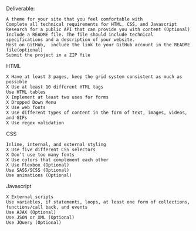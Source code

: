 Deliverable:

    A theme for your site that you feel comfortable with
    Complete all technical requirements for HTML, CSS, and Javascript
    Research for a public API that can provide you with content (Optional)
    Include a README file. The file should include technical specifications and a description of your website.
    Host on GitHub,  include the link to your GitHub account in the README file(optional)
    Submit the project in a ZIP file

HTML

    X Have at least 3 pages, keep the grid system consistent as much as possible
    X Use at least 10 different HTML tags
    Use HTML tables
    X Implement at least two uses for forms
    X Dropped Down Menu
    X Use web fonts
    X Use different types of content in the form of text, images, videos, and GIFs
    X Use regex validation

CSS

    Inline, internal, and external styling
    X Use five different CSS selectors
    X Don’t use too many fonts
    X Use colors that complement each other
    X Use Flexbox (Optional)
    Use SASS/SCSS (Optional)
    Use animations (Optional)

Javascript

    X External scripts
    Use variables, if statements, loops, at least one form of collections, functions/call back, and events
    Use AJAX (Optional)
    Use JSON or XML (Optional)
    Use JQuery (Optional)